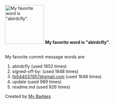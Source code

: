 <img src="https://my-badges.github.io/my-badges/favorite-word.png" alt="My favorite word is &quot;abirdcfly&quot;." title="My favorite word is &quot;abirdcfly&quot;." width="128">
<strong>My favorite word is &quot;abirdcfly&quot;.</strong>
<br><br>

My favorite commit message words are:

1. abirdcfly (used 1652 times)
2. signed-off-by: (used 1648 times)
3. <fp544037857@gmail.com> (used 1648 times)
4. update (used 989 times)
5. readme.md (used 826 times)


Created by <a href="https://github.com/my-badges/my-badges">My Badges</a>